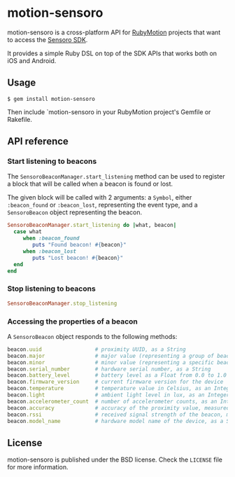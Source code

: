 # motion-sensoro

motion-sensoro is a cross-platform API for <a href="http://www.rubymotion.com">RubyMotion</a> projects that want to access the <a href="http://www.sensoro.com/en/developer">Sensoro SDK</a>.

It provides a simple Ruby DSL on top of the SDK APIs that works both on iOS and Android.

## Usage

```
$ gem install motion-sensoro
```

Then include `motion-sensoro in your RubyMotion project's Gemfile or Rakefile. 

## API reference

### Start listening to beacons

The `SensoroBeaconManager.start_listening` method can be used to register a block that will be called when a beacon is found or lost.

The given block will be called with 2 arguments: a `Symbol`, either `:beacon_found` or `:beacon_lost`, representing the event type, and a `SensoroBeacon` object representing the beacon.

```ruby
SensoroBeaconManager.start_listening do |what, beacon|
  case what
     when :beacon_found
        puts "Found beacon! #{beacon}"
     when :beacon_lost
        puts "Lost beacon! #{beacon}"
  end
end
```

### Stop listening to beacons

```ruby
SensoroBeaconManager.stop_listening
```

### Accessing the properties of a beacon

A `SensoroBeacon` object responds to the following methods:

```ruby
beacon.uuid                 # proximity UUID, as a String
beacon.major                # major value (representing a group of beacons), as an Integer
beacon.minor                # minor value (representing a specific beacon within a group), as an Integer
beacon.serial_number        # hardware serial number, as a String
beacon.battery_level        # battery level as a Float from 0.0 to 1.0 (1.0 meaning fully charged)
beacon.firmware_version     # current firmware version for the device
beacon.temperature          # temperature value in Celsius, as an Integer
beacon.light                # ambient light level in lux, as an Integer
beacon.accelerometer_count  # number of accelerometer counts, as an Integer
beacon.accuracy             # accuracy of the proximity value, measured in meters from the beacon, as an Integer
beacon.rssi                 # received signal strength of the beacon, measured in decibels, as an Integer
beacon.model_name           # hardware model name of the device, as a String
```

## License

motion-sensoro is published under the BSD license. Check the `LICENSE` file for more information.

